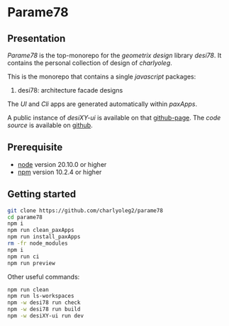 Parame78
========


Presentation
------------

*Parame78* is the top-monorepo for the *geometrix design* library *desi78*. It contains the personal collection of design of *charlyoleg*.

This is the monorepo that contains a single *javascript* packages:

1. desi78: architecture facade designs

The *UI* and *Cli* apps are generated automatically within *paxApps*.

A public instance of *desiXY-ui* is available on that [github-page](https://charlyoleg2.github.io/parame78/).
The *code source* is available on [github](https://github.com/charlyoleg2/parame78).


Prerequisite
------------

- [node](https://nodejs.org) version 20.10.0 or higher
- [npm](https://docs.npmjs.com/cli/v7/commands/npm) version 10.2.4 or higher


Getting started
---------------

```bash
git clone https://github.com/charlyoleg2/parame78
cd parame78
npm i
npm run clean_paxApps
npm run install_paxApps
rm -fr node_modules
npm i
npm run ci
npm run preview
```

Other useful commands:
```bash
npm run clean
npm run ls-workspaces
npm -w desi78 run check
npm -w desi78 run build
npm -w desiXY-ui run dev
```


